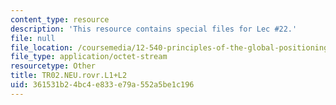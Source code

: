 ```yaml
---
content_type: resource
description: 'This resource contains special files for Lec #22.'
file: null
file_location: /coursemedia/12-540-principles-of-the-global-positioning-system-spring-2012/361531b24bc4e833e79a552a5be1c196_ocwfile.2012-05-24.4045671205
file_type: application/octet-stream
resourcetype: Other
title: TR02.NEU.rovr.L1+L2
uid: 361531b2-4bc4-e833-e79a-552a5be1c196
---
```

